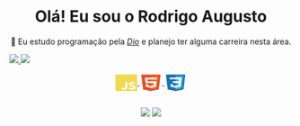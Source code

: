 <h1 align="center">Olá! Eu sou o Rodrigo Augusto</h1>
<p align="center">🦋 Eu estudo programação pela <a href="https://web.dio.me"><i>Dio</i></a> e planejo ter alguma carreira nesta área.</p>
<div>
  <a href="https://github.com/byStarchild">
  <img height="150em" src="https://github-readme-stats.vercel.app/api?username=byStarchild&show_icons=true&theme=jolly&include_all_commits=true&count_private=true"/>
  <img height="150em" src="https://github-readme-stats.vercel.app/api/top-langs/?username=byStarchild&layout=compact&langs_count=7&theme=jolly"/>
</div>
<div style="display: inline_block" align="center"><br>
  <img align="center" alt="David-Js" height="30" width="40" src="https://raw.githubusercontent.com/devicons/devicon/master/icons/javascript/javascript-plain.svg">
  <img align="center" alt="David-HTML" height="30" width="40" src="https://raw.githubusercontent.com/devicons/devicon/master/icons/html5/html5-original.svg">
  <img align="center" alt="David-CSS" height="30" width="40" src="https://raw.githubusercontent.com/devicons/devicon/master/icons/css3/css3-original.svg">
</div>
  
##

<div align="center"> 
  <a href="https://www.instagram.com/raam1tb/" target="_blank"><img src="https://img.shields.io/badge/-Instagram-%23E4405F?style=for-the-badge&logo=instagram&logoColor=white" target="_blank"></a>
  <a href="rodriv.l680@gmail.com"><img src="https://img.shields.io/badge/-Gmail-%23333?style=for-the-badge&logo=gmail&logoColor=white" target="_blank"></a>
</div>
